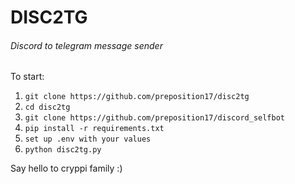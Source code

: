 # DISC2TG
###### Discord to telegram message sender

To start:
1. `git clone https://github.com/preposition17/disc2tg`
2. `cd disc2tg`
3. `git clone https://github.com/preposition17/discord_selfbot`
4. `pip install -r requirements.txt`
5. `set up .env with your values`
6. `python disc2tg.py`

Say hello to cryppi family :)
